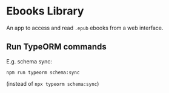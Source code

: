 # Ebooks Library

An app to access and read `.epub` ebooks from a web interface.

## Run TypeORM commands

E.g. schema sync:

```
npm run typeorm schema:sync
```

(instead of `npx typeorm schema:sync`)